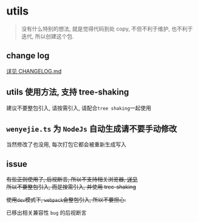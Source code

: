 # utils

> 没有什么特别的想法, 就是觉得代码到处 copy, 不但不利于维护, 也不利于迭代, 所以创建这个包.

## change log

[详见 CHANGELOG.md](./CHANGELOG.md)

## utils 使用方法, 支持 tree-shaking

建议不要整包引入, 请按需引入, 请配合`tree shaking`一起使用

## `wenyejie.ts` 为 `NodeJs` 自动生成请不要手动修改

当然修改了也没用, 每次打包它都会被重新生成写入

## issue

~~有些正则使用了, 后视断言, 所以不支持相关浏览器, [详见](https://caniuse.com/#feat=mdn-javascript_builtins_regexp_lookbehind_assertion)  
所以不要整包引入, 而是按需引入, 并使用 tree-shaking~~

~~使用`dev`模式下, `webpack`会整包引入, 所以不要担心.~~

已移出相关兼容性 `bug` 的后视断言

